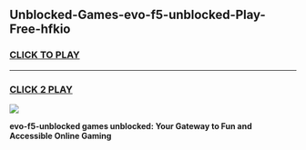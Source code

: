 
## Unblocked-Games-evo-f5-unblocked-Play-Free-hfkio
<h3>
<a href="https://premium76.site?title=evo-f5-unblocked&ref=12A">CLICK TO PLAY</a></h3>
<hr>

<h3>
<a href="https://premium76.site?title=evo-f5-unblocked&ref=12A">CLICK 2 PLAY</a>
  
</h3>

<a href="https://premium76.site?title=evo-f5-unblocked&ref=12A"><img src="https://clearcache.store/games.png"></a>


**evo-f5-unblocked games unblocked: Your Gateway to Fun and Accessible Online Gaming**
